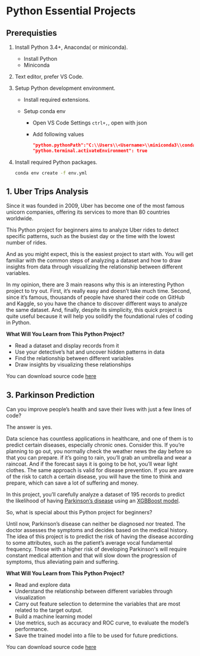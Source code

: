 # Python Essential Projects

## Prerequisties

1. Install Python 3.4+, Anaconda( or miniconda).
   - Install Python
   - Miniconda
2. Text editor, prefer VS Code.
3. Setup Python development environment.

   - Install required extensions.
   - Setup conda env

     - Open VS Code Settings `ctrl+,`, open with json
     - Add following values

       ```json
       "python.pythonPath":"C:\\Users\\<Username>\\miniconda3\\condabin\\conda.bat",
       "python.terminal.activateEnvironment": true
       ```

4. Install required Python packages.

   ```bash
   conda env create -f env.yml
   ```

## 1. Uber Trips Analysis

Since it was founded in 2009, Uber has become one of the most famous unicorn companies, offering its services to more than 80 countries worldwide.

This Python project for beginners aims to analyze Uber rides to detect specific patterns, such as the busiest day or the time with the lowest number of rides.

And as you might expect, this is the easiest project to start with. You will get familiar with the common steps of analyzing a dataset and how to draw insights from data through visualizing the relationship between different variables.

In my opinion, there are 3 main reasons why this is an interesting Python project to try out. First, it’s really easy and doesn’t take much time. Second, since it’s famous, thousands of people have shared their code on GitHub and Kaggle, so you have the chance to discover different ways to analyze the same dataset. And, finally, despite its simplicity, this quick project is quite useful because it will help you solidify the foundational rules of coding in Python.

**What Will You Learn from This Python Project?**

- Read a dataset and display records from it
- Use your detective’s hat and uncover hidden patterns in data
- Find the relationship between different variables
- Draw insights by visualizing these relationships

You can download source code [here](https://365datascience.com/resources/downloadables/Python-Projects-Uber-Trips-Analysis.zip)

## 3. Parkinson Prediction

Can you improve people’s health and save their lives with just a few lines of code?

The answer is yes.

Data science has countless applications in healthcare, and one of them is to predict certain diseases, especially chronic ones. Consider this. If you’re planning to go out, you normally check the weather news the day before so that you can prepare. if it’s going to rain, you’ll grab an umbrella and wear a raincoat. And if the forecast says it is going to be hot, you’ll wear light clothes. The same approach is valid for disease prevention. If you are aware of the risk to catch a certain disease, you will have the time to think and prepare, which can save a lot of suffering and money.

In this project, you’ll carefully analyze a dataset of 195 records to predict the likelihood of having [Parkinson’s disease](https://www.nia.nih.gov/health/parkinsons-disease) using an [XGBBoost model](https://machinelearningmastery.com/gentle-introduction-xgboost-applied-machine-learning/).

So, what is special about this Python project for beginners?

Until now, Parkinson’s disease can neither be diagnosed nor treated. The doctor assesses the symptoms and decides based on the medical history. The idea of this project is to predict the risk of having the disease according to some attributes, such as the patient’s average vocal fundamental frequency. Those with a higher risk of developing Parkinson's will require constant medical attention and that will slow down the progression of symptoms, thus alleviating pain and suffering.

**What Will You Learn from This Python Project?**

- Read and explore data
- Understand the relationship between different variables through visualization
- Carry out feature selection to determine the variables that are most related to the target output.
- Build a machine learning model
- Use metrics, such as accuracy and ROC curve, to evaluate the model’s performance.
- Save the trained model into a file to be used for future predictions.

You can download source code [here](https://365datascience.com/resources/downloadables/Python-Projects-Predicting-Parkinsons-Disease.zip)
